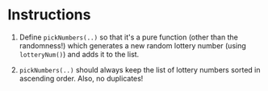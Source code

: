 # Instructions

1. Define `pickNumbers(..)` so that it's a pure function (other than the randomness!) which generates a new random lottery number (using `lotteryNum()`) and adds it to the list.

2. `pickNumbers(..)` should always keep the list of lottery numbers sorted in ascending order. Also, no duplicates!
